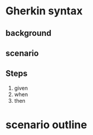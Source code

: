 # Gherkin syntax

## background
## scenario

## Steps
 1. given
 2. when
 3. then

# scenario outline